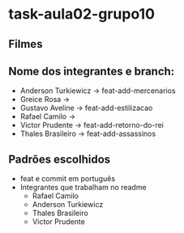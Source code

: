 # task-aula02-grupo10

## Filmes

## Nome dos integrantes e branch:
* Anderson Turkiewicz -> feat-add-mercenarios
* Greice Rosa ->
* Gustavo Aveline -> feat-add-estilizacao
* Rafael Camilo ->
* Victor Prudente -> feat-add-retorno-do-rei
* Thales Brasileiro -> feat-add-assassinos

## Padrões escolhidos
 * feat e commit em português
 * Integrantes que trabalham no readme
    - Rafael Camilo
    - Anderson Turkiewicz
    - Thales Brasileiro
    - Victor Prudente
